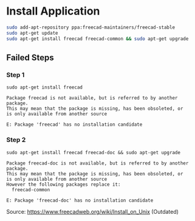 # Install Application
```bash
sudo add-apt-repository ppa:freecad-maintainers/freecad-stable
sudo apt-get update
sudo apt-get install freecad freecad-common && sudo apt-get upgrade
```
## Failed Steps

### Step 1

`sudo apt-get install freecad`

```
Package freecad is not available, but is referred to by another package.
This may mean that the package is missing, has been obsoleted, or
is only available from another source

E: Package 'freecad' has no installation candidate
```

### Step 2

`sudo apt-get install freecad freecad-doc && sudo apt-get upgrade`

```
Package freecad-doc is not available, but is referred to by another package.
This may mean that the package is missing, has been obsoleted, or
is only available from another source
However the following packages replace it:
  freecad-common

E: Package 'freecad-doc' has no installation candidate
```

Source: <https://www.freecadweb.org/wiki/Install_on_Unix> (Outdated)
